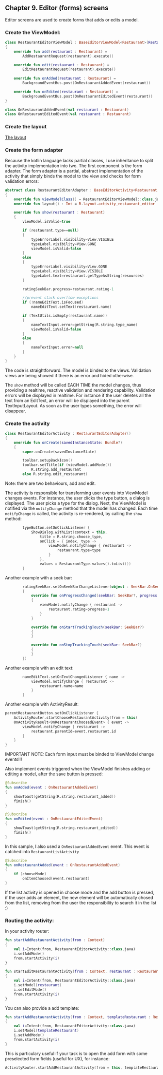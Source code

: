 ## Chapter 9. Editor (forms) screens

Editor screens are used to create forms that adds or edits a model.

### Create the ViewModel:

```kotlin
class RestaurantEditorViewModel : BaseEditorViewModel<Restaurant>(Restaurant())
{
    override fun add(restaurant : Restaurant) =
        AddRestaurantRequest(restaurant).execute()

    override fun edit(restaurant : Restaurant) =
        EditRestaurantRequest(restaurant).execute()
        
    override fun onAdded(restaurant : Restaurant) =
        BackgroundEventBus.post(OnRestaurantAddedEvent(restaurant))

    override fun onEdited(restaurant : Restaurant) =
        BackgroundEventBus.post(OnRestaurantEditedEvent(restaurant))
}
```

```kotlin
class OnRestaurantAddedEvent(val restaurant : Restaurant)
class OnRestaurantEditedEvent(val restaurant : Restaurant)
```

### Create the layout

[The layout](https://github.com/andob/DobDroidMVVM/blob/master/sample/src/main/res/layout/activity_restaurant_editor.xml)

### Create the form adapter

Because the kotlin language lacks partial classes, I use inheritance to split the activity implementation into two. The first component is the form adapter. The form adapter is a partial, abstract implementation of the activity that simply binds the model to the view and checks for form validation errors:

```kotlin
abstract class RestaurantEditorAdapter : BaseEditorActivity<Restaurant, RestaurantEditorViewModel>()
{
    override fun viewModelClass() = RestaurantEditorViewModel::class.java
    override fun layout() : Int = R.layout.activity_restaurant_editor

    override fun show(restaurant : Restaurant)
    {
        viewModel.isValid=true

        if (restaurant.type==null)
        {
            typeErrorLabel.visibility=View.VISIBLE
            typeLabel.visibility=View.GONE
            viewModel.isValid=false
        }
        else
        {
            typeErrorLabel.visibility=View.GONE
            typeLabel.visibility=View.VISIBLE
            typeLabel.text=restaurant.getTypeAsString(resources)
        }

        ratingSeekBar.progress=restaurant.rating-1

        //prevent stack overflow exceptions
        if (!nameEditText.isFocused)
            nameEditText.setText(restaurant.name)

        if (TextUtils.isEmpty(restaurant.name))
        {
            nameTextInput.error=getString(R.string.type_name)
            viewModel.isValid=false
        }
        else
        {
            nameTextInput.error=null
        }
    }
}
```

The code is straightforward. The model is binded to the views. Validation views are being showed if there is an error and hided otherwise.

The ``show`` method will be called EACH TIME the model changes, thus providing a realtime, reactive validation and rendering capability. Validation errors will be displayed in realtime. For instance if the user deletes all the text from an EditText, an error will be displayed into the parent TextInputLayout. As soon as the user types something, the error will disappear.

### Create the activity

```kotlin
class RestaurantEditorActivity : RestaurantEditorAdapter()
{
    override fun onCreate(savedInstanceState: Bundle?)
    {
        super.onCreate(savedInstanceState)

        toolbar.setupBackIcon()
        toolbar.setTitle(if (viewModel.addMode())
            R.string.add_restaurant
        else R.string.edit_restaurant)
```

Note: there are two behaviours, add and edit.

The activity is responsible for transforming user events into ViewModel changes events. For instance, the user clicks the type button, a dialog is displayed. The user picks a type for the dialog. Next, the ViewModel is notified via the ``notifyChange`` method that the model has changed. Each time ``notifyChange`` is called, the activity is re-rendered, by calling the ``show`` method: 

```kotlin
        typeButton.setOnClickListener {
            ShowDialog.withList(context = this,
                title = R.string.choose_type,
                onClick = { index, type ->
                    viewModel.notifyChange { restaurant ->
                        restaurant.type=type
                    }
                },
                values = RestaurantType.values().toList())
        }
```

Another example with a seek bar:

```kotlin
        ratingSeekBar.setOnSeekBarChangeListener(object : SeekBar.OnSeekBarChangeListener
        {
            override fun onProgressChanged(seekBar: SeekBar?, progress: Int, fromUser: Boolean)
            {
                viewModel.notifyChange { restaurant ->
                    restaurant.rating=progress+1
                }
            }

            override fun onStartTrackingTouch(seekBar: SeekBar?)
            {
            }

            override fun onStopTrackingTouch(seekBar: SeekBar?)
            {
            }
        })
```

Another example with an edit text:

```kotlin
        nameEditText.setOnTextChangedListener { name ->
            viewModel.notifyChange { restaurant ->
                restaurant.name=name
            }
        }
```

Another example with ActivityResult:

```kotlin
parentRestaurantButton.setOnClickListener {
    ActivityRouter.startChooseRestaurantActivity(from = this)
    OnActivityResult<OnRestaurantChoosedEvent> { event ->
        viewModel.notifyChange { restaurant ->
            restaurant.parentId=event.restaurant.id
        }
    }
} 
```

IMPORTANT NOTE: Each form input must be binded to ViewModel change events!!!

Also implement events triggered when the ViewModel finishes adding or editing a model, after the save button is pressed:

```kotlin
@Subscribe
fun onAdded(event : OnRestaurantAddedEvent)
{
    showToast(getString(R.string.restaurant_added))
    finish()
}

@Subscribe
fun onEdited(event : OnRestaurantEditedEvent)
{
    showToast(getString(R.string.restaurant_edited))
    finish()
}
```

In this sample, I also used a ``OnRestaurantAddedEvent`` event. This event is catched into ``RestaurantListActivity``

```kotlin
@Subscribe
fun onRestaurantAdded(event : OnRestaurantAddedEvent)
{
    if (chooseMode)
        onItemChoosed(event.restaurant)
}
```

If the list activity is opened in choose mode and the add button is pressed, if the user adds an element, the new element will be automatically chosed from the list, removing from the user the responsibility to search it in the list :)

### Routing the activity:

In your activity router:

```kotlin
fun startAddRestaurantActivity(from : Context)
{
    val i=Intent(from, RestaurantEditorActivity::class.java)
    i.setAddMode()
    from.startActivity(i)
}

fun startEditRestaurantActivity(from : Context, restaurant : Restaurant)
{
    val i=Intent(from, RestaurantEditorActivity::class.java)
    i.setModel(restaurant)
    i.setEditMode()
    from.startActivity(i)
}
```

You can also provide a add template:

```kotlin
fun startAddRestaurantActivity(from : Context, templateRestaurant : Restaurant)
{
    val i=Intent(from, RestaurantEditorActivity::class.java)
    i.setModel(templateRestaurant)
    i.setAddMode()
    from.startActivity(i)
}
```

This is particulary useful if your task is to open the add form with some preselected form fields (useful for UX), for instance:

```kotlin
ActivityRouter.startAddRestaurantActivity(from = this, templateRestaurant = Restaurant(type = Restaurant.TYPE_FAST_FOOD))
```

